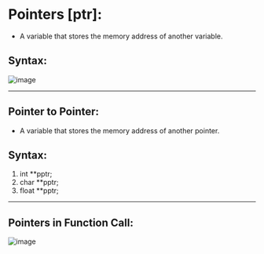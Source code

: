 # Pointers [ptr]:

-   A variable that stores the memory address of another variable.

## Syntax:

![image](https://user-images.githubusercontent.com/117765637/235034776-c2159b5b-90df-48a1-9d7b-4a06e4516b01.png)




---
## Pointer to Pointer:
-  A variable that stores the memory address of another pointer.

## Syntax:
1) int **pptr;
2) char **pptr;
3) float **pptr;

---

## Pointers in Function Call:

![image](https://user-images.githubusercontent.com/117765637/235034649-03a6d7c9-da2a-4425-a848-79aaf86187da.png)
